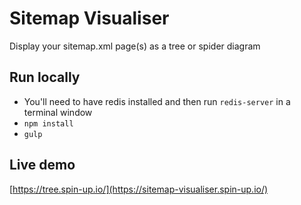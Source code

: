 # Sitemap Visualiser
Display your sitemap.xml page(s) as a tree or spider diagram

## Run locally
* You'll need to have redis installed and then run `redis-server` in a terminal window
* `npm install`
* `gulp`

## Live demo
[https://tree.spin-up.io/](https://sitemap-visualiser.spin-up.io/)
